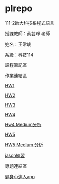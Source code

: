 # plrepo

111-2師大科技系程式語言

授課教師：蔡芸琤 老師

姓名：王常峻

系級：科技114

課程筆記區

作業連結區

<p><a href="https://github.com/bobodonkey/plrepo/blob/main/week2%20%E7%B7%B4%E7%BF%92%20%E5%8D%81%E5%80%8B%E5%95%8F%E9%A1%8C.ipynb"target="_blank">HW1</a><p>
<p><a href="https://github.com/bobodonkey/plrepo/blob/main/week4%20%E5%9C%96%E8%A1%A8%E7%B7%B4%E7%BF%92.ipynb"target="_blank">HW2</a><p>
<p><a href="http://localhost:8888/notebooks/Documents/GitHub/PL/HW3.ipynb"target="_blank">HW3</a><p>
<p><a href="http://localhost:8888/notebooks/Documents/GitHub/PL/HW4.ipynb"target="_blank">HW4</a><p>
<p><a href="https://medium.com/@41071216h/%E7%94%B7%E5%A5%B3%E8%B3%BC%E8%B2%B7%E7%89%A9%E4%B9%8B%E5%BF%85%E8%A6%81%E6%80%A7-bc480a713d3">Hw4 Medium分析</a><p>
<p><a href="http://localhost:8888/notebooks/Documents/GitHub/PL/HW5.ipynb">HW5</a><p>
<p><a href="https://medium.com/@41071216h/%E7%A7%91%E6%8A%80%E6%A5%AD%E5%8E%9F%E4%BD%8F%E6%B0%91%E5%B0%B1%E6%A5%AD%E7%8B%80%E6%B3%81%E5%88%86%E6%9E%90-b0b66d5b8394"target="_blank">HW5 Medium 分析</a><p>
<p><a href="http://localhost:8888/notebooks/Documents/GitHub/PL/%E7%B7%B4%E7%BF%92%E4%B8%80.ipynb"target="_blank">jason練習</a><p>


專題連結區
 <p><a href="https://www.youtube.com/watch?v=6BnANdyfzMQ">健身小達人app</a><p>
